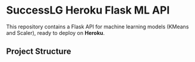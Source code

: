 # SuccessLG Heroku Flask ML API

This repository contains a Flask API for machine learning models (KMeans and Scaler), ready to deploy on **Heroku**.

## Project Structure
